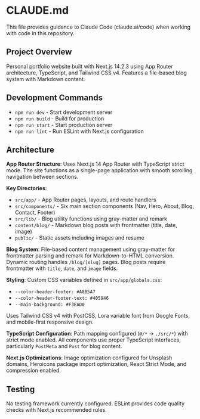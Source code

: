 # CLAUDE.md

This file provides guidance to Claude Code (claude.ai/code) when working with code in this repository.

## Project Overview

Personal portfolio website built with Next.js 14.2.3 using App Router architecture, TypeScript, and Tailwind CSS v4. Features a file-based blog system with Markdown content.

## Development Commands

- `npm run dev` - Start development server
- `npm run build` - Build for production  
- `npm run start` - Start production server
- `npm run lint` - Run ESLint with Next.js configuration

## Architecture

**App Router Structure**: Uses Next.js 14 App Router with TypeScript strict mode. The site functions as a single-page application with smooth scrolling navigation between sections.

**Key Directories**:
- `src/app/` - App Router pages, layouts, and route handlers
- `src/components/` - Six main section components (Nav, Hero, About, Blog, Contact, Footer)
- `src/lib/` - Blog utility functions using gray-matter and remark
- `content/blog/` - Markdown blog posts with frontmatter (title, date, image)
- `public/` - Static assets including images and resume

**Blog System**: File-based content management using gray-matter for frontmatter parsing and remark for Markdown-to-HTML conversion. Dynamic routing handles `/blog/[slug]` pages. Blog posts require frontmatter with `title`, `date`, and `image` fields.

**Styling**: Custom CSS variables defined in `src/app/globals.css`:
- `--color-header-footer: #A8B5A7`
- `--color-header-footer-text: #405946`
- `--main-background: #F3EAD0`

Uses Tailwind CSS v4 with PostCSS, Lora variable font from Google Fonts, and mobile-first responsive design.

**TypeScript Configuration**: Path mapping configured (`@/*` → `./src/*`) with strict mode enabled. All components use proper TypeScript interfaces, particularly `PostMeta` and `Post` for blog content.

**Next.js Optimizations**: Image optimization configured for Unsplash domains, Heroicons package import optimization, React Strict Mode, and compression enabled.

## Testing

No testing framework currently configured. ESLint provides code quality checks with Next.js recommended rules.